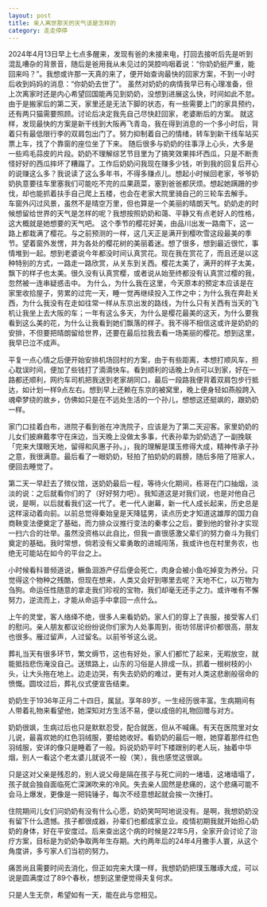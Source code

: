 ```yaml
---
layout: post
title: 亲人离世那天的天气该是怎样的
category: 走走停停
---
```


2024年4月13日早上七点多醒来，发现有爸的未接来电，打回去接听后先是听到混乱嘈杂的背景音，随后是爸用我从未见过的哭腔呜咽着说：“你奶奶挺严重，能回来吗？”。我想或许那一天真的来了，便开始查询最快的回家方案，不到一小时后收到妈妈的消息：“你奶奶去世了”。
虽然对奶奶的病情我早已有心理准备，但上次离家时还是内心希望回国能再见到奶奶，没想到进展这么快，时间如此不怠。
由于是搬家后的第二天，家里还是无法下脚的状态，有一些需要上门的家具预约，还有两只猫需要照顾。讨论后决定我先自己尽快赶回家，老婆断后的方案。
就这样，发现最快的方案是新干线到大阪再飞青岛，我在得到消息的一个多小时后，背着只有最低限行李的双肩包出门了。努力抑制着自己的情绪，转车到新干线车站买票上车，找了个靠窗的座位坐了下来。
随后很多与奶奶的往事浮上心头，大多是一些鸡毛蒜皮的片段。奶奶不理解综艺节目里为了搞笑效果摔坏西瓜，只是不断责怪好好的西瓜摔坏了糟蹋了。工作后奶奶问我现在赚多少钱，听到我的回复后开心的说赚这么多？我说读了这么多年书，不得多赚点儿。想起小时候回老家，爷爷奶奶执意要往车里塞我们可能吃不完的瓜果蔬菜，塞到爸爸都厌烦。想起她蹒跚的步伐，却也能抓着扶手自己爬上五楼，也会在老家大院里骑自己的三轮车去解手。
车窗外闪过风景，虽然不是晴空万里，但也算是一个美丽的晴朗天气。奶奶走的时候想留给世界的天气是怎样的呢？我想按照奶奶和蔼、平静又有点老好人的性格，这大概就是她想要的天气吧。
这个季节的樱花好美，由品川出发一路南下，这一路上都栽满了樱花。与之前预测的一样，这几天正是满开到樱吹雪这段最美的季节。望着窗外发愣，并为各处的樱花树的美丽着迷。想了很多，想到最近很忙，事情堆到一起。想到老婆说今年都没时间认真赏花。现在我在赏花了，而且还是以这种特别的方式，一路走一路欣赏，从关东到关西。樱花太美了，满开的样子太美，飘下的样子也太美。很久没有认真赏樱，或者说从始至终都没有认真赏过樱的我，忽然被一连串疑惑击中。
为什么，为什么我在这里，今天原本的预定本应该是在家里收拾屋子，劳累的过完一天，睡一觉再继续投入工作之中；为什么我在奔赴关西，为什么我没有在走如往常一样从东京出发的路线，为什么只有关西有当天的飞机让我坐上去大阪的车；一年有这么多天，为什么是樱花最美的这天，为什么要我看到这么美的花，为什么让我看到她们飘落的样子。我不得不相信这或许是奶奶的安排，不但要把晴朗留给世界，还要在最后拉我去看一场美丽的樱花。想到这里，我早已泣不成声。

平复一点心情之后便开始安排机场回村的方案，由于有些距离，本想打顺风车，担心耽误时间，便加了些钱打了滴滴快车。看到顺利的话晚上9点可以到家，好在一路都还顺利，网约车司机把我送到老家胡同口，最后一段路我便背着双肩包步行抵达，如计划一样9点左右。想到早上还赖在东京的被窝里，晚上便身轻如燕般跨入魂牵梦绕的故乡，仿佛如只是在不远处生活的一个孙儿，想想这还挺飒的，跟奶奶一样。

家门口挂着白布，进院子看到爸在冲洗院子，应该是为了第二天迎客。家里奶奶的儿女们披麻戴孝守在床边，当天晚上没做太多事，代表孙辈为奶奶选了一副挽联「完来大璞眼天地，留得和风惠子孙。」，我的理解是璞玉修得大成，精神传承子孙之意，我很满意。最后看了一眼奶奶，轻拍了拍奶奶的肩膀，随后多陪了陪家人，便回去睡觉了。

第二天一早赶去了殡仪馆，送奶奶最后一程，等待火化期间，栋哥在门口抽烟，淡淡的说：之后就看你们的了（好好努力吧）。我知道这是对我们说，也是对他自己说，是啊，以后就看我们这一代了。老一代人谢幕，新一代人成长起来，历史总是这样滚动着向前。以前总觉得秦始皇是天降猛男，读点历史才知道这雄厚的国力自商鞅变法便奠定了基础，而力排众议推行变法的秦孝公之后，要到他的曾孙才实现一扫六合的壮举。虽然没资格以此自比，但我一直很感激父辈们的努力奋斗为我们奠定的基础。我时常想，倘若没有父辈勇敢的进城闯荡，我或许也在村里务农，也绝无可能站在如今的平台之上。

小时候看科普频道说，鳜鱼洄游产仔后便会死亡，肉身会被小鱼吃掉变为养分。只觉得这个物种之残酷，但现在想来，人类又会好到哪里去呢？天地不仁，以万物为刍狗。命运任性随意的拿走我们珍视的宝物，我们却毫无还手之力。或许唯有不懈努力，逆流而上，才能从命运手中拿回一点什么。

上午的灵堂，客人络绎不绝，很多人来看奶奶。家人们的穿上了丧服，接受客人们的慰问。亲人朋友都议论纷纷说你们家为人处事周到，街坊邻居评价都很高，朋友也很多。雁过留声，人过留名。以前爷爷这么说。

葬礼当天有很多环节，繁文缛节，这也有好处，家人们都忙了起来，无暇放空，就能抵挡悲伤淹没自己。送殡路上，山东的习俗是人排成一队，抓着一根树枝的小头，让大头拖在地上。边走边哭，有失去奶奶的难过，更有对人类这悲剧般宿命的愤慨。圆坟过后，葬礼仪式便宣告结束。

奶奶生于1936年正月二十四日，属鼠。享年89岁。一生经历很丰富。生病期间有人带着礼物来看望他，她深知对方生活不易，便以成倍的礼物回赠与对方。

奶奶很飒，生病过后也只是默默忍受，配合就医，但从不喊痛。有天在医院里对女儿说，最喜欢她的红色羽绒服，要给她收好。看奶奶的最后一眼，她穿着那件红色羽绒服，安详的像只是睡着了一般。妈说奶奶平时下楼跟别的老人玩，抽着中华烟，别人一看这个老太婆儿就说不一般（笑），我也感觉这很飒。

只是这对父亲是残忍的，别人说父母是隔在孩子与死亡间的一堵墙，这堵墙塌了，孩子就会独自面临死亡深渊吹来的冷风。失去亲人固然是悲痛的，这个悲痛可能不会马上爆发，更像是一把钝锤子，每次不经意想起就会挨一次捶打。

住院期间儿女们问奶奶有没有什么心愿，奶奶笑呵呵地说没有。是啊，我想奶奶没有留下什么遗憾。孩子都很成器，孙辈们也都成家立业。疫情初期我就开始担心奶奶的身体，好在平安度过。后来查出这个病的时候是22年5月，全家开会讨论了治疗方案，目标是为奶奶争取两年生存期。大约两年后的24年4月撒手人寰，从这个角度讲，多亏家人们当初的努力。

痛苦尚且需要时间去消化，但正如完来大璞一样，我想奶奶把璞玉雕琢大成，可以说是圆满度过了89个春秋，想到这里便觉得夫复何求。

只是人生无奈，希望如有一天，能在此与您相见。


